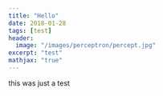 ```yaml
---
title: "Hello"
date: 2018-01-28
tags: [test]
header:
  image: "/images/perceptron/percept.jpg"
excerpt: "test"
mathjax: "true"
---
```


this was just a test